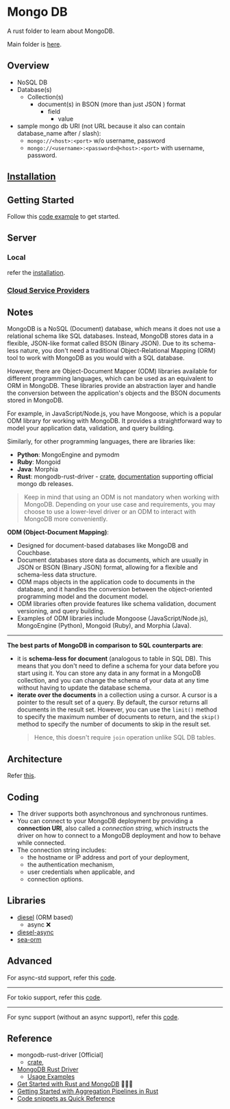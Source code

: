 # Mongo DB

A rust folder to learn about MongoDB.

Main folder is [here](https://github.com/abhi3700/My_Learning_Databases/blob/main/Mongo).

## Overview

- NoSQL DB
- Database(s)
  - Collection(s)
    - document(s) in BSON (more than just JSON ) format
      - field
        - value
- sample mongo db URI (not URL because it also can contain database_name after / slash):
  - `mongo://<host>:<port>` w/o username, password
  - `mongo://<username>:<password>@<host>:<port>` with username, password.

## [Installation](https://github.com/abhi3700/My_Learning_Databases/blob/main/Mongo/README.md#installation)

## Getting Started

Follow this [code example](./demo/) to get started.

## Server

### Local

refer the [installation](https://github.com/abhi3700/My_Learning_Databases/blob/main/Mongo/README.md#installation).

### [Cloud Service Providers](https://github.com/abhi3700/My_Learning_Databases/blob/main/Redis/README.md#cloud-service-providers)

## Notes

MongoDB is a NoSQL (Document) database, which means it does not use a relational schema like SQL databases. Instead, MongoDB stores data in a flexible, JSON-like format called BSON (Binary JSON). Due to its schema-less nature, you don't need a traditional Object-Relational Mapping (ORM) tool to work with MongoDB as you would with a SQL database.

However, there are Object-Document Mapper (ODM) libraries available for different programming languages, which can be used as an equivalent to ORM in MongoDB. These libraries provide an abstraction layer and handle the conversion between the application's objects and the BSON documents stored in MongoDB.

For example, in JavaScript/Node.js, you have Mongoose, which is a popular ODM library for working with MongoDB. It provides a straightforward way to model your application data, validation, and query building.

Similarly, for other programming languages, there are libraries like:

- **Python**: MongoEngine and pymodm
- **Ruby**: Mongoid
- **Java**: Morphia
- **Rust**: mongodb-rust-driver - [crate](https://crates.io/crates/mongodb/), [documentation](https://docs.rs/mongodb/latest/mongodb/index.html) supporting official mongo db releases.

> Keep in mind that using an ODM is not mandatory when working with MongoDB. Depending on your use case and requirements, you may choose to use a lower-level driver or an ODM to interact with MongoDB more conveniently.

**ODM (Object-Document Mapping)**:

- Designed for document-based databases like MongoDB and Couchbase.
- Document databases store data as documents, which are usually in JSON or BSON (Binary JSON) format, allowing for a flexible and schema-less data structure.
- ODM maps objects in the application code to documents in the database, and it handles the conversion between the object-oriented programming model and the document model.
- ODM libraries often provide features like schema validation, document versioning, and query building.
- Examples of ODM libraries include Mongoose (JavaScript/Node.js), MongoEngine (Python), Mongoid (Ruby), and Morphia (Java).

---

**The best parts of MongoDB in comparison to SQL counterparts are**:

- it is **schema-less for document** (analogous to table in SQL DB). This means that you don't need to define a schema for your data before you start using it. You can store any data in any format in a MongoDB collection, and you can change the schema of your data at any time without having to update the database schema.
- **iterate over the documents** in a collection using a cursor. A cursor is a pointer to the result set of a query. By default, the cursor returns all documents in the result set. However, you can use the `limit()` method to specify the maximum number of documents to return, and the `skip()` method to specify the number of documents to skip in the result set.
  > Hence, this doesn't require `join` operation unlike SQL DB tables.

## Architecture

Refer [this](https://github.com/abhi3700/My_Learning_Databases/blob/main/all.drawio).

## Coding

- The driver supports both asynchronous and synchronous runtimes.
- You can connect to your MongoDB deployment by providing a **connection URI**, also called a _connection string_, which instructs the driver on how to connect to a MongoDB deployment and how to behave while connected.
- The connection string includes:
  - the hostname or IP address and port of your deployment, 
  - the authentication mechanism, 
  - user credentials when applicable, and 
  - connection options.

## Libraries

- [diesel](https://crates.io/crates/diesel) (ORM based)
  - async ❌
- [diesel-async](https://crates.io/crates/diesel-async)
- [sea-orm](https://crates.io/crates/sea-orm)

## Advanced

For async-std support, refer this [code](https://github.com/mongodb-developer/rust-quickstart-code/tree/async-std).

---

For tokio support, refer this [code](https://github.com/mongodb-developer/rust-quickstart-code/tree/tokio).

---

For sync support (without an async support), refer this [code](https://github.com/mongodb-developer/rust-quickstart-code/tree/sync).

## Reference

- mongodb-rust-driver [Official]
  - [crate](https://crates.io/crates/mongodb/),
- [MongoDB Rust Driver](https://www.mongodb.com/docs/drivers/rust/current/)
  - [Usage Examples](https://www.mongodb.com/docs/drivers/rust/current/usage-examples/)
- [Get Started with Rust and MongoDB](https://www.mongodb.com/developer/languages/rust/rust-mongodb-crud-tutorial/#starting-your-project) 🧑🏻‍💻
- [Getting Started with Aggregation Pipelines in Rust](https://www.mongodb.com/developer/languages/rust/rust-quickstart-aggregation/)
- [Code snippets as Quick Reference](https://www.mongodb.com/docs/drivers/rust/current/quick-reference/)